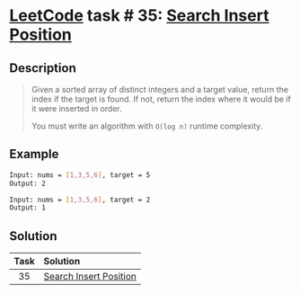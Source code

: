# [LeetCode][leetcode] task # 35: [Search Insert Position][task]

Description
-----------

> Given a sorted array of distinct integers and a target value,
> return the index if the target is found.
> If not, return the index where it would be if it were inserted in order.
> 
> You must write an algorithm with `O(log n)` runtime complexity.

Example
-------

```sh
Input: nums = [1,3,5,6], target = 5
Output: 2

Input: nums = [1,3,5,6], target = 2
Output: 1
```

Solution
--------

| Task | Solution |
|:----:| :------ |
|  35  | [Search Insert Position][solution] |


[leetcode]: <http://leetcode.com/>
[task]: <https://leetcode.com/problems/search-insert-position/>
[solution]: <https://github.com/wellaxis/witalis-jkit/blob/main/module/tasks/src/main/java/com/witalis/jkit/tasks/core/task/leetcode/p35/option/Practice.java>
